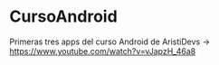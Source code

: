 # CursoAndroid
 Primeras tres apps del curso Android de AristiDevs -> https://www.youtube.com/watch?v=vJapzH_46a8
